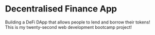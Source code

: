 # Decentralised Finance App
Building a DeFi DApp that allows people to lend and borrow their tokens! This is my twenty-second web development bootcamp project!
